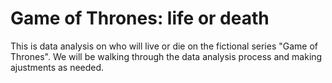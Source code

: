 # Game of Thrones: life or death

  This is data analysis on who will live or die on the fictional series "Game of Thrones". We will be walking through the data analysis process and making ajustments as needed.
